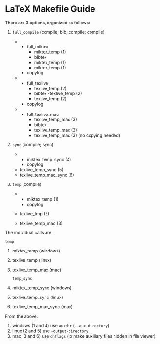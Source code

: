 # LaTeX Makefile Guide
There are 3 options, organized as follows:

1. `full_compile` (compile; bib; compile; compile)
	- 	- full_miktex
			- miktex_temp (1)
			- bibtex
			- miktex_temp (1)
			- miktex_temp (1)
		- copylog
	-	- full_texlive
			- texlive_temp (2)
			- bibtex
			-texlive_temp (2)
			- texlive_temp (2)
		- copylog
	- 	- full_texlive_mac
			- texlive_temp_mac (3)
			- bibtex
			- texlive_temp_mac (3)
			- texlive_temp_mac (3)
		(no copying needed)

2. `sync` (compile; sync)
	-	- miktex_temp_sync (4)
		- copylog
	- texlive_temp_sync (5)
	- texlive_temp_mac_sync (6)

3. `temp` (compile)
	-	- miktex_temp (1)
		- copylog

	- texlive_tmp (2)
	- texlive_temp_mac (3)

The individual calls are:

   `temp`

1. miktex_temp (windows)
2. texlive_temp (linux)
3. texlive_temp_mac (mac)

	`temp_sync`

4. miktex_temp_sync (windows)
5. texlive_temp_sync (linux)
6. texlive_temp_mac_sync (mac)

From the above:

1. windows (1 and 4) use `auxdir` (`--aux-directory`)
2. linux (2 and 5) use `-output-directory`
3. mac (3 and 6) use `chflags` (to make auxiliary files hidden in file viewer)
